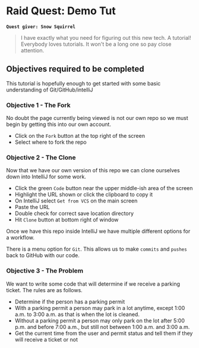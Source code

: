 # Raid Quest: Demo Tut
**`Quest giver: Snow Squirrel`**
>I have exactly what you need for figuring out this new tech.  A tutorial!  Everybody loves tutorials.  It won't be a long one so pay close attention.

## Objectives required to be completed
This tutorial is hopefully enough to get started with some basic understanding of Git/GitHub/intelliJ

### Objective 1 - The Fork
No doubt the page currently being viewed is not our own repo so we must begin by getting this into our own account.

- Click on the `Fork` button at the top right of the screen
- Select where to fork the repo

### Objective 2 - The Clone
Now that we have our own version of this repo we can clone ourselves down into IntelliJ for some work.

- Click the green `Code` button near the upper middle-ish area of the screen
- Highlight the URL shown or click the clipboard to copy it
- On IntelliJ select `Get from VCS` on the main screen 
- Paste the URL
- Double check for correct save location directory
- Hit `Clone` button at bottom right of window

Once we have this repo inside IntelliJ we have multiple different options for a workflow.  

There is a menu option for `Git`.  This allows us to make `commits` and `pushes` back to GitHub with our code.

### Objective 3 - The Problem
We want to write some code that will determine if we receive a parking ticket. The rules are as follows.

- Determine if the person has a parking permit
- With a parking permit a person may park in a lot anytime, except 1:00 a.m. to 3:00 a.m. as that is when the lot is cleaned.
- Without a parking permit a person may only park on the lot after 5:00 p.m. and before 7:00 a.m., but still not between 1:00 a.m. and 3:00 a.m.
- Get the current time from the user and permit status and tell them if they will receive a ticket or not
